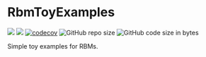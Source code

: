 # RbmToyExamples

[![](https://img.shields.io/badge/docs-dev-blue.svg)](https://cossio.github.io/RbmToyExamples.jl/dev)
![](https://github.com/cossio/RbmToyExamples.jl/workflows/CI/badge.svg)
[![codecov](https://codecov.io/gh/cossio/RbmToyExamples.jl/branch/master/graph/badge.svg?token=O5P8LQTVF3)](https://codecov.io/gh/cossio/RbmToyExamples.jl)
![GitHub repo size](https://img.shields.io/github/repo-size/cossio/RbmToyExamples.jl)
![GitHub code size in bytes](https://img.shields.io/github/languages/code-size/cossio/RbmToyExamples.jl)

Simple toy examples for RBMs.

